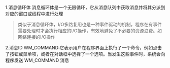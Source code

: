 1.消息循环体
消息循环体是一个无限循环，它从消息队列中获取消息并将其分派到对应的窗口或线程中进行处理
> 类似于消息循环体，I/O多路复用也是一种事件驱动的机制，程序在有事件需要处理时才会执行相应的I/O操作，有效地避免了不必要的资源浪费。如网络连接的I/O操作


2.消息ID
 WM_COMMAND:它表示用户在程序界面上执行了一个命令，例如点击了按钮或菜单项，或者在对话框中选择了一个选项。当发生这些事件时，系统会向程序发送 WM_COMMAND 消息


